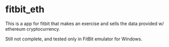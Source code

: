 # fitbit_eth

This is a app for fitbit that makes an exercise and sells the data provided w/ ethereum cryptocurrency.

Still not complete, and tested only in FitBit emulator for Windows.
